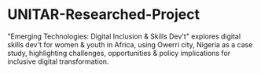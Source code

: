 # UNITAR-Researched-Project
"Emerging Technologies: Digital Inclusion &amp; Skills Dev't" explores digital skills dev't for women &amp; youth in Africa, using Owerri city, Nigeria as a case study, highlighting challenges, opportunities &amp; policy implications for inclusive digital transformation.

